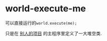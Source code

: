 # world-execute-me
可以直接运行的`world.execute(me);`

只是在 [别人的项目](https://github.com/syuchan1005/Mili-world-execute-me) 的主程序里定义了一大堆空类.
